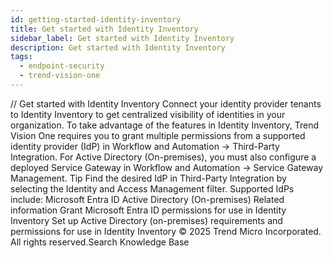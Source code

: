 ```yaml
---
id: getting-started-identity-inventory
title: Get started with Identity Inventory
sidebar_label: Get started with Identity Inventory
description: Get started with Identity Inventory
tags:
  - endpoint-security
  - trend-vision-one
---
```


/*<![CDATA[*/ $('#title').html($('meta[name=map-description]').attr('content')); /*]]>*/ Get started with Identity Inventory Connect your identity provider tenants to Identity Inventory to get centralized visibility of identities in your organization. To take advantage of the features in Identity Inventory, Trend Vision One requires you to grant multiple permissions from a supported identity provider (IdP) in Workflow and Automation → Third-Party Integration. For Active Directory (On-premises), you must also configure a deployed Service Gateway in Workflow and Automation → Service Gateway Management. Tip Find the desired IdP in Third-Party Integration by selecting the Identity and Access Management filter. Supported IdPs include: Microsoft Entra ID Active Directory (On-premises) Related information Grant Microsoft Entra ID permissions for use in Identity Inventory Set up Active Directory (on-premises) requirements and permissions for use in Identity Inventory © 2025 Trend Micro Incorporated. All rights reserved.Search Knowledge Base